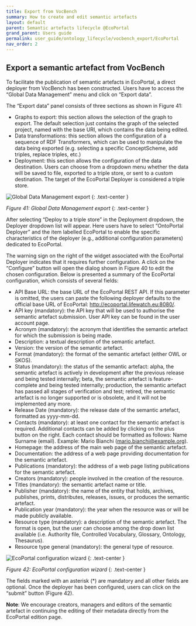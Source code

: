 ```yaml
---
title: Export from VocBench
summary: How to create and edit semantic artefacts
layout: default
parent: Semantic artefacts lifecycle @EcoPortal
grand_parent: Users guide
permalink: user_guide/ontology_lifecycle/vocbench_export/EcoPortal
nav_order: 2
---
```


## Export a semantic artefact from VocBench

To facilitate the publication of semantic artefacts in EcoPortal, a direct deployer from VocBench has been constructed. Users have to access the “Global Data Management” menu and click on “Export data”.

The “Export data” panel consists of three sections as shown in Figure 41:
- Graphs to export: this section allows the selection of the graph to export. The default selection just contains the graph of the selected project, named with the base URI, which contains the data being edited.
- Data transformations: this section allows the configuration of a sequence of RDF Transformers, which can be used to manipulate the data being exported (e.g. selecting a specific ConceptScheme, add triples, replace triples, etc.)
- Deployment: this section allows the configuration of the data destination. Users can choose from a dropdown menu whether the data will be saved to file, exported to a triple store, or sent to a custom destination. The target of the EcoPortal Deployer is considered a triple store.


![Global Data Management export]({{site.figures_link}}/{{page.portal}}/Figure41.png)
{: .text-center }

_Figure 41:  Global Data Management export_
{: .text-center }

After selecting “Deploy to a triple store” in the Deployment dropdown, the Deployer dropdown list will appear. Here users have to select “OntoPortal Deployer” and the item labelled EcoPortal to enable the specific characteristics of the deployer (e.g., additional configuration parameters) dedicated to EcoPortal.

The warning sign on the right of the widget associated with the EcoPortal Deployer indicates that it requires further configuration. A click on the “Configure” button will open the dialog shown in Figure 40 to edit the chosen configuration. Below is presented a summary of the EcoPortal configuration, which consists of several fields:
- API Base URL: the base URL of the EcoPortal REST API. If this parameter is omitted, the users can paste the following deployer defaults to the official base URL of EcoPortal: http://ecoportal.lifewatch.eu:8080/.
- API key (mandatory): the API key that will be used to authorise the semantic artefact submission. User API key can be found in the user account page.
- Acronym (mandatory): the acronym that identifies the semantic artefact for which the submission is being made.
- Description: a textual description of the semantic artefact.
- Version: the version of the semantic artefact.
- Format (mandatory): the format of the semantic artefact (either OWL or SKOS).
- Status (mandatory): the status of the semantic artefact: alpha, the semantic artefact is actively in development after the previous release and being tested internally; beta, the semantic artefact is feature-complete and being tested internally; production, the semantic artefact has passed all stages of verification and test; retired, the semantic artefact is no longer supported or is obsolete, and it will not be implemented any more.
- Release Date (mandatory): the release date of the semantic artefact, formatted as yyyy-mm-dd.
- Contacts (mandatory): at least one contact for the semantic artefact is required. Additional contacts can be added by clicking on the plus button on the right. Each contact should be formatted as follows: Name Surname (email). Example: Mario Bianchi (mario.bianchi@example.org).
- Homepage: the address of the main web page of the semantic artefact.
- Documentation: the address of a web page providing documentation for the semantic artefact.
- Publications (mandatory): the address of a web page listing publications for the semantic artefact.
- Creators (mandatory): people involved in the creation of the resource.
- Titles (mandatory): the semantic artefact name or title.
- Publisher (mandatory): the name of the entity that holds, archives, publishes, prints, distributes, releases, issues, or produces the semantic artefact.
- Publication year (mandatory): the year when the resource was or will be made publicly available.
- Resource type (mandatory): a description of the semantic artefact. The format is open, but the user can choose among the drop down list available (i.e. Authority file, Controlled Vocabulary, Glossary, Ontology, Thesaurus).
- Resource type general (mandatory): the general type of resource.

![EcoPortal configuration wizard]({{site.figures_link}}/{{page.portal}}/Figure42.png)
{: .text-center }

_Figure 42:  EcoPortal configuration wizard_
{: .text-center }

The fields marked with an asterisk (*) are mandatory and all other fields are optional. Once the deployer has been configured, users can click on the “submit” button (Figure 42).

**Note**: We encourage creators, managers and editors of the semantic artefact in continuing the editing of their metadata directly from the EcoPortal edition page.